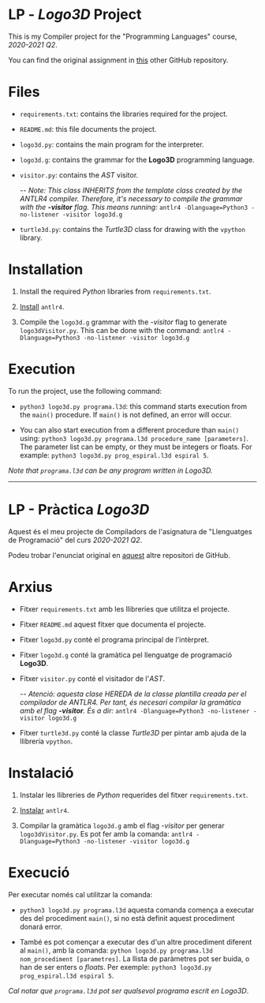 # LP - *Logo3D* Project

This is my Compiler project for the "Programming Languages" course, *2020-2021 Q2*.

You can find the original assignment in [this](https://github.com/jordi-petit/lp-logo3d-2021) other GitHub repository.


# Files

- `requirements.txt`: contains the libraries required for the project.

- `README.md`: this file documents the project.

- `logo3d.py`: contains the main program for the interpreter.

- `logo3d.g`: contains the grammar for the **Logo3D** programming language.

- `visitor.py`: contains the *AST* visitor.
  
  -- *Note: This class INHERITS from the template class created by the ANTLR4 compiler. Therefore, it's necessary to compile the grammar with the **-visitor** flag. This means running:* `antlr4 -Dlanguage=Python3 -no-listener -visitor logo3d.g`

- `turtle3d.py`: contains the *Turtle3D* class for drawing with the `vpython` library.


# Installation

1. Install the required *Python* libraries from `requirements.txt`.

2. [Install](https://github.com/antlr/antlr4/blob/master/doc/getting-started.md#installation) `antlr4`.

3. Compile the `logo3d.g` grammar with the *-visitor* flag to generate `logo3dVisitor.py`. This can be done with the command:
   `antlr4 -Dlanguage=Python3 -no-listener -visitor logo3d.g` 


# Execution

To run the project, use the following command:

- `python3 logo3d.py programa.l3d`: this command starts execution from the `main()` procedure. If `main()` is not defined, an error will occur.

- You can also start execution from a different procedure than `main()` using:
  `python3 logo3d.py programa.l3d procedure_name [parameters]`. The parameter list can be empty, or they must be integers or floats. For example: `python3 logo3d.py prog_espiral.l3d espiral 5`.

*Note that `programa.l3d` can be any program written in Logo3D.*


---

# LP - Pràctica *Logo3D*

Aquest és el meu projecte de Compiladors de l'asignatura de "Llenguatges de Programació" del curs *2020-2021 Q2*.

Podeu trobar l'enunciat original en [aquest](https://github.com/jordi-petit/lp-logo3d-2021) altre repositori de GitHub.


# Arxius

- Fitxer `requirements.txt` amb les llibreries que utilitza el projecte.

- Fitxer `README.md` aquest fitxer que documenta el projecte.

- Fitxer `logo3d.py` conté el programa principal de l'intèrpret. 

- Fitxer `logo3d.g` conté la gramàtica pel llenguatge de programació **Logo3D**.

- Fitxer `visitor.py` conté el visitador de l'*AST*. 
	
	-- *Atenció:  aquesta clase HEREDA de la classe plantilla creada per el compilador de ANTLR4. Per tant, és necesari compilar la gramàtica amb el flag **-visitor**. És a dir:* `antlr4 -Dlanguage=Python3 -no-listener -visitor logo3d.g`

- Fitxer `turtle3d.py` conté la classe *Turtle3D* per pintar amb ajuda de la llibrería `vpython`.


# Instalació 

1. Instalar les llibreries de *Python* requerides del fitxer `requirements.txt`.

2. [Instalar](https://github.com/antlr/antlr4/blob/master/doc/getting-started.md#installation) `antlr4`. 

3. Compilar la gramàtica `logo3d.g` amb el flag *-visitor* per generar `logo3dVisitor.py`. Es pot fer amb la comanda:
`antlr4 -Dlanguage=Python3 -no-listener -visitor logo3d.g` 


# Execució

Per executar només cal utilitzar la comanda:

- `python3 logo3d.py programa.l3d` aquesta comanda comença a executar des del procediment `main()`, si no està definit aquest procediment donará error. 

- També es pot començar a executar des d'un altre procediment diferent al `main()`, amb la comanda:
`python logo3d.py programa.l3d nom_procediment [parametres]`. La llista de paràmetres pot ser buida, o han de ser enters o *floats*. Per exemple: `python3 logo3d.py prog_espiral.l3d espiral 5`.

*Cal notar que `programa.l3d` pot ser qualsevol programa escrit en Logo3D*.
